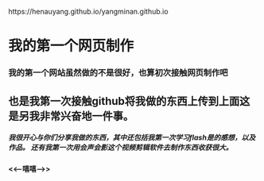 <html>
	<head>
		<meta charset="utf-8" />
		<title></title>
	</head>
	<body>
		<p>https://henauyang.github.io/yangminan.github.io</p>
		<div id="">
			<h1>我的第一个网页制作</h1>
		</div>
		<div id="">
			<h3>我的第一个网站虽然做的不是很好，也算初次接触网页制作吧</h3>
		</div>
		<div id="">
			<h2>也是我第一次接触github将我做的东西上传到上面这是另我非常兴奋地一件事。</h2>
		</div>
		<div id="">
			<h5>我很开心与你们分享我做的东西，其中还包括我第一次学习flash是的感想，以及作品。
			还有我第一次用会声会影这个视频剪辑软件去制作东西收获很大。</h5>
		</div>
		<div id="">
			<h4><<--嘻嘻-->></h4>
		</div>
	</body>
</html>
